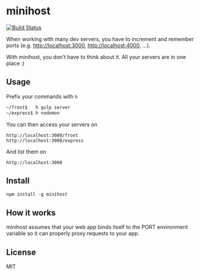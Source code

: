 # minihost

[![Build Status](https://travis-ci.org/typicode/minihost.svg?branch=master)](https://travis-ci.org/typicode/minihost)

When working with many dev servers, you have to increment and remember ports (e.g. [http://localhost:3000](), [http://localhost:4000](), ...).

With minihost, you don't have to think about it. All your servers are in one place :)

## Usage

Prefix your commands with `h`

```bash
~/front$   h gulp server
~/express$ h nodemon
```

You can then access your servers on

```
http://localhost:3000/front
http://localhost:3000/express
```

And list them on

```
http://localhost:3000
```

## Install

```
npm install -g minihost
```

## How it works

minihost assumes that your web app binds itself to the PORT environment variable so it can properly proxy requests to your app.

## License

MIT
